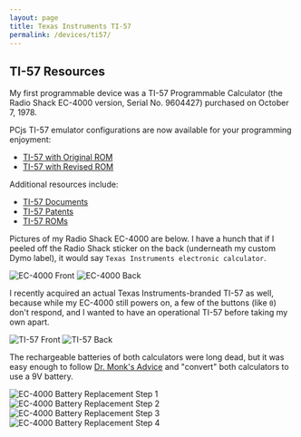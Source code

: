 ```yaml
---
layout: page
title: Texas Instruments TI-57
permalink: /devices/ti57/
---
```


TI-57 Resources
---------------

My first programmable device was a TI-57 Programmable Calculator (the Radio Shack EC-4000 version,
Serial No. 9604427) purchased on October 7, 1978.

PCjs TI-57 emulator configurations are now available for your programming enjoyment:

- [TI-57 with Original ROM](machine/)
- [TI-57 with Revised ROM](machine/rev1/)

Additional resources include:

- [TI-57 Documents](docs/)
- [TI-57 Patents](patents/)
- [TI-57 ROMs](rom/)

Pictures of my Radio Shack EC-4000 are below.  I have a hunch that if I peeled off the Radio Shack sticker on
the back (underneath my custom Dymo label), it would say `Texas Instruments electronic calculator`.

![EC-4000 Front](images/EC-4000-Front.jpg)
![EC-4000 Back](images/EC-4000-Back.jpg)

I recently acquired an actual Texas Instruments-branded TI-57 as well, because while my EC-4000 still powers on,
a few of the buttons (like `0`) don't respond, and I wanted to have an operational TI-57 before taking my own apart.

![TI-57 Front](images/TI-57-Front.jpg)
![TI-57 Back](images/TI-57-Back.jpg)

The rechargeable batteries of both calculators were long dead, but it was easy enough to follow
[Dr. Monk's Advice](http://www.doctormonk.com/2014/06/ti-programmable-57-calculator-battery.html)
and "convert" both calculators to use a 9V battery.

![EC-4000 Battery Replacement Step 1](images/EC-4000-Battery1.jpg)
![EC-4000 Battery Replacement Step 2](images/EC-4000-Battery2.jpg)
![EC-4000 Battery Replacement Step 3](images/EC-4000-Battery3.jpg)
![EC-4000 Battery Replacement Step 4](images/EC-4000-Battery4.jpg)
